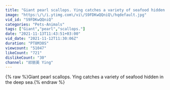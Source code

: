 ```yaml
---
title: "Giant pearl scallops. Ying catches a variety of seafood hidden in the deep sea."
image: "https:\/\/i.ytimg.com\/vi\/S9FDKwQQniQ\/hqdefault.jpg"
vid_id: "S9FDKwQQniQ"
categories: "Pets-Animals"
tags: ["Giant","pearl","scallops."]
date: "2021-11-13T11:43:51+03:00"
vid_date: "2021-11-12T11:30:06Z"
duration: "PT8M30S"
viewcount: "51047"
likeCount: "721"
dislikeCount: "30"
channel: "祁丽英 Ying"
---
```

{% raw %}Giant pearl scallops. Ying catches a variety of seafood hidden in the deep sea.{% endraw %}

